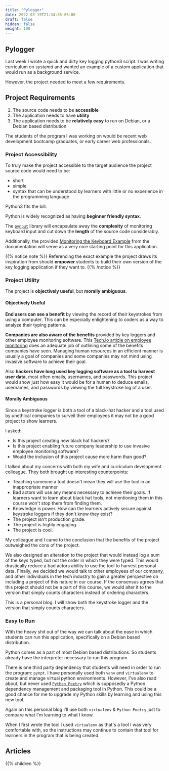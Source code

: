 ```yaml
---
title: "Pylogger"
date: 2022-03-19T21:34:35-05:00
draft: false
hidden: false
weight: 100
---
```


## Pylogger

Last week I wrote a quick and dirty key logging python3 script. I was writing curriculum on *systemd* and wanted an example of a custom application that would run as a background service.

However, the project needed to meet a few requirements.

## Project Requirements

1. The source code needs to be **accessible**
1. The application needs to have **utility**
1. The application needs to be **relatively easy** to run on Debian, or a Debian based distribution

The students of the program I was working on would be recent web development bootcamp graduates, or early career web professionals.

### Project Accessibility

To truly make the project accessible to the target audience the project source code would need to be:

- short
- simple
- syntax that can be understood by learners with little or no experience in the programming language

Python3 fits the bill. 

Python is widely recognized as having **beginner friendly syntax**.

The [`pynput`](https://pypi.org/project/pynput/) library will encapsulate away the **complexity** of monitoring keyboard input and cut down the **length** of the source code considerably.

Additionally, the provided [Monitoring the Keyboard Example](https://pypi.org/project/pynput/#monitoring-the-keyboard) from the documentation will serve as a very nice starting point for this application. 

{{% notice note %}}
Referencing the exact example the project draws its inspiration from should **empower** students to build their own version of the key logging application if they want to.
{{% /notice %}}

### Project Utility

The project is **objectively useful**, but **morally ambiguous**.

#### Objectively Useful

**End users can see a benefit** by viewing the record of their keystrokes from using a computer. This can be especially enlightening to coders as a way to analyze their typing patterns.

**Companies are also aware of the benefits** provided by key loggers and other employee monitoring software. This [Tech.io article on employee monitoring](https://tech.co/news/employee-monitoring-software-divides-opinion) does an adequate job of outlining some of the benefits companies have seen. Managing human resources in an efficient manner is usually a goal of companies and some companies may not mind using invasive software to achieve their goal.

Also **hackers have long used key logging software as a tool to harvest user data**, most often emails, usernames, and passwords. This project would show just how easy it would be for a human to deduce emails, usernames, and passwords by viewing the full keystroke log of a user.

#### Morally Ambiguous

Since a keystroke logger is both a tool of a black-hat hacker and a tool used by unethical companies to surveil their employees it may not be a good project to show learners.

I asked:

- Is this project creating new black hat hackers?
- Is this project enabling future company leadership to use invasive employee monitoring software?
- Would the inclusion of this project cause more harm than good?

I talked about my concerns with both my wife and curriculum development colleague. They both brought up interesting counterpoints:

- Teaching someone a tool doesn't mean they will use the tool in an inappropriate manner
- Bad actors will use any means necessary to achieve their goals. If learners want to learn about black hat tools, not mentioning them in this course won't stop them from finding them.
- Knowledge is power. How can the learners actively secure against keystroke loggers if they don't know they exist?
- The project isn't production grade.
- The project is highly engaging.
- The project is cool.

My colleague and I came to the conclusion that the benefits of the project outweighed the cons of the project. 

We also designed an alteration to the project that would instead log a sum of the keys typed, but not the order in which they were typed. This would drastically reduce a bad actors ability to use the tool to harvest personal data. Finally, we decided we would talk to other employees of our company, and other individuals in the tech industry to gain a greater perspective on including a project of this nature in our course. If the consensus agrees that this project should not be a part of this course, we would alter it to the version that simply counts characters instead of ordering characters.

This is a personal blog. I will show both the keystroke logger and the version that simply counts characters.

### Easy to Run

With the heavy shit out of the way we can talk about the ease in which students can run this application, specifically on a Debian based distribution.

Python comes as a part of most Debian based distributions. So students already have the interpreter necessary to run this program.

There is one third party dependency that students will need in order to run the program: `pynpt`. I have personally used both `venv` and `virtualenv` to create and manage virtual python environments. However, I've also read about, but never used [`Python Poetry`](https://python-poetry.org/docs/master/#installing-with-the-official-installer) which is supposedly a Python dependency management and packaging tool in Python. This could be a good chance for me to upgrade my Python skills by learning and using this new tool.

Again on this personal blog I'll use both `virtualenv` & `Python Poetry` just to compare what I'm learning to what I know.

When I first wrote the tool I used `virtualenv` as that's a tool I was very comfortable with, so the instructions may continue to contain that tool for learners in the program that is being created.

## Articles

{{% children %}}